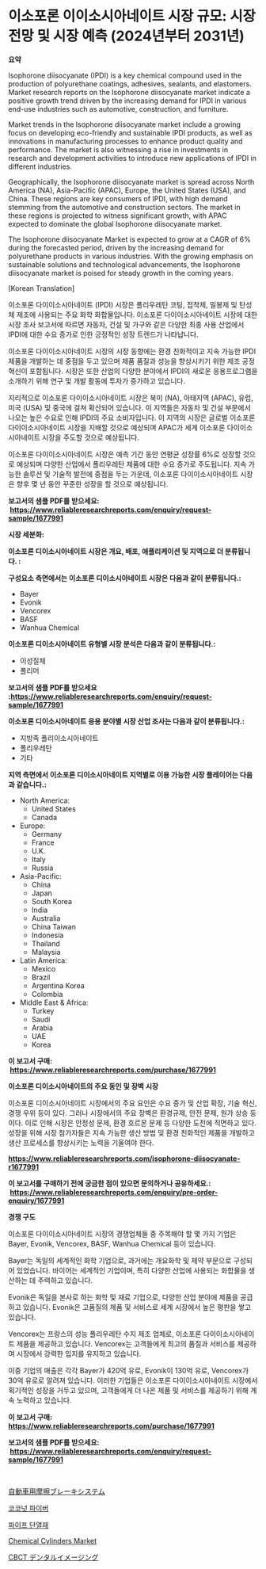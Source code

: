 <p><h1>이소포론 이이소시아네이트 시장 규모: 시장 전망 및 시장 예측 (2024년부터 2031년)</h1></p><p><strong>요약</strong></p>
<p><p>Isophorone diisocyanate (IPDI) is a key chemical compound used in the production of polyurethane coatings, adhesives, sealants, and elastomers. Market research reports on the Isophorone diisocyanate market indicate a positive growth trend driven by the increasing demand for IPDI in various end-use industries such as automotive, construction, and furniture.</p><p>Market trends in the Isophorone diisocyanate market include a growing focus on developing eco-friendly and sustainable IPDI products, as well as innovations in manufacturing processes to enhance product quality and performance. The market is also witnessing a rise in investments in research and development activities to introduce new applications of IPDI in different industries.</p><p>Geographically, the Isophorone diisocyanate market is spread across North America (NA), Asia-Pacific (APAC), Europe, the United States (USA), and China. These regions are key consumers of IPDI, with high demand stemming from the automotive and construction sectors. The market in these regions is projected to witness significant growth, with APAC expected to dominate the global Isophorone diisocyanate market.</p><p>The Isophorone diisocyanate Market is expected to grow at a CAGR of 6% during the forecasted period, driven by the increasing demand for polyurethane products in various industries. With the growing emphasis on sustainable solutions and technological advancements, the Isophorone diisocyanate market is poised for steady growth in the coming years.</p><p>[Korean Translation]</p><p>이소포론 다이이소시아네이트 (IPDI) 시장은 폴리우레탄 코팅, 접착제, 밀봉제 및 탄성체 제조에 사용되는 주요 화학 화합물입니다. 이소포론 다이이소시아네이트 시장에 대한 시장 조사 보고서에 따르면 자동차, 건설 및 가구와 같은 다양한 최종 사용 산업에서 IPDI에 대한 수요 증가로 인한 긍정적인 성장 트렌드가 나타납니다.</p><p>이소포론 다이이소시아네이트 시장의 시장 동향에는 환경 친화적이고 지속 가능한 IPDI 제품을 개발하는 데 중점을 두고 있으며 제품 품질과 성능을 향상시키기 위한 제조 공정 혁신이 포함됩니다. 시장은 또한 산업의 다양한 분야에서 IPDI의 새로운 응용프로그램을 소개하기 위해 연구 및 개발 활동에 투자가 증가하고 있습니다.</p><p>지리적으로 이소포론 다이이소시아네이트 시장은 북미 (NA), 아태지역 (APAC), 유럽, 미국 (USA) 및 중국에 걸쳐 확산되어 있습니다. 이 지역들은 자동차 및 건설 부문에서 나오는 높은 수요로 인해 IPDI의 주요 소비자입니다. 이 지역의 시장은 글로벌 이소포론 다이이소시아네이트 시장을 지배할 것으로 예상되며 APAC가 세계 이소포론 다이이소시아네이트 시장을 주도할 것으로 예상됩니다.</p><p>이소포론 다이이소시아네이트 시장은 예측 기간 동안 연평균 성장률 6%로 성장할 것으로 예상되며 다양한 산업에서 폴리우레탄 제품에 대한 수요 증가로 주도됩니다. 지속 가능한 솔루션 및 기술적 발전에 중점을 두는 가운데, 이소포론 다이이소시아네이트 시장은 향후 몇 년 동안 꾸준한 성장을 할 것으로 예상됩니다.</p></p>
<p><strong>보고서의 샘플 PDF를 받으세요: &nbsp;<a href="https://www.reliableresearchreports.com/enquiry/request-sample/1677991">https://www.reliableresearchreports.com/enquiry/request-sample/1677991</a></strong></p>
<p><strong>시장 세분화:</strong></p>
<p><strong> 이소포론 디이소시아네이트 시장은 개요, 배포, 애플리케이션 및 지역으로 더 분류됩니다. :</strong></p>
<p><strong>구성요소 측면에서는 이소포론 디이소시아네이트 시장은 다음과 같이 분류됩니다.:</strong></p>
<p><ul><li>Bayer</li><li>Evonik</li><li>Vencorex</li><li>BASF</li><li>Wanhua Chemical</li></ul></p>
<p><strong> 이소포론 디이소시아네이트 유형별 시장 분석은 다음과 같이 분류됩니다.:</strong></p>
<p><ul><li>이성질체</li><li>폴리머</li></ul></p>
<p><strong>보고서의 샘플 PDF를 받으세요 :<a href="https://www.reliableresearchreports.com/enquiry/request-sample/1677991">https://www.reliableresearchreports.com/enquiry/request-sample/1677991</a></strong></p>
<p><strong> 이소포론 디이소시아네이트 응용 분야별 시장 산업 조사는 다음과 같이 분류됩니다.:</strong></p>
<p><ul><li>지방족 폴리이소시아네이트</li><li>폴리우레탄</li><li>기타</li></ul></p>
<p><strong>지역 측면에서 이소포론 디이소시아네이트 지역별로 이용 가능한 시장 플레이어는 다음과 같습니다.:</strong></p>
<p><ul>
    <li>
        North America:
        <ul>
            <li>United States</li>
            <li>Canada</li>
        </ul>
    </li>
    <li>
        Europe:
        <ul>
            <li>Germany</li>
            <li>France</li>
            <li>U.K.</li>
            <li>Italy</li>
            <li>Russia</li>
        </ul>
    </li>
    <li>
        Asia-Pacific:
        <ul>
            <li>China</li>
            <li>Japan</li>
            <li>South Korea</li>
            <li>India</li>
            <li>Australia</li>
            <li>China Taiwan</li>
            <li>Indonesia</li>
            <li>Thailand</li>
            <li>Malaysia</li>
        </ul>
    </li>
    <li>
        Latin America:
        <ul>
            <li>Mexico</li>
            <li>Brazil</li>
            <li>Argentina Korea</li>
            <li>Colombia</li>
        </ul>
    </li>
    <li>
        Middle East & Africa:
        <ul>
            <li>Turkey</li>
            <li>Saudi</li>
            <li>Arabia</li>
            <li>UAE</li>
            <li>Korea</li>
        </ul>
    </li>
    </ul></p>
<p><strong>이 보고서 구매: &nbsp;<a href="https://www.reliableresearchreports.com/purchase/1677991">https://www.reliableresearchreports.com/purchase/1677991</a></strong></p>
<p><strong>이소포론 디이소시아네이트의 주요 동인 및 장벽 시장</strong></p>
<p><p>이소포론 디이소시아네이트 시장에서의 주요 요인은 수요 증가 및 산업 확장, 기술 혁신, 경쟁 우위 등이 있다. 그러나 시장에서의 주요 장벽은 환경규제, 안전 문제, 원가 상승 등이다. 이로 인해 시장은 안정성 문제, 환경 호르몬 문제 등 다양한 도전에 직면하고 있다.성장을 위해 시장 참가자들은 지속 가능한 생산 방법 및 환경 친화적인 제품을 개발하고 생산 프로세스를 향상시키는 노력을 기울여야 한다.</p></p>
<p><strong><a href="https://www.reliableresearchreports.com/isophorone-diisocyanate-r1677991">https://www.reliableresearchreports.com/isophorone-diisocyanate-r1677991</a></strong></p>
<p><strong>이 보고서를 구매하기 전에 궁금한 점이 있으면 문의하거나 공유하세요.: &nbsp;<a href="https://www.reliableresearchreports.com/enquiry/pre-order-enquiry/1677991">https://www.reliableresearchreports.com/enquiry/pre-order-enquiry/1677991</a></strong></p>
<p><strong>경쟁 구도</strong></p>
<p><p>이소포론 다이이소시아네이트 시장의 경쟁업체들 중 주목해야 할 몇 가지 기업은 Bayer, Evonik, Vencorex, BASF, Wanhua Chemical 등이 있습니다. </p><p>Bayer는 독일의 세계적인 화학 기업으로, 과거에는 개요화학 및 제약 부문으로 구성되어 있었습니다. 바이어는 세계적인 기업이며, 특히 다양한 산업에 사용되는 화합물을 생산하는 데 주력하고 있습니다. </p><p>Evonik은 독일을 본사로 하는 화학 및 재료 기업으로, 다양한 산업 분야에 제품을 공급하고 있습니다. Evonik은 고품질의 제품 및 서비스로 세계 시장에서 높은 평판을 쌓고 있습니다.</p><p>Vencorex는 프랑스의 성능 폴리우레탄 수지 제조 업체로, 이소포론 다이이소시아네이트 제품을 제공하고 있습니다. Vencorex는 고객들에게 최고의 품질과 서비스를 제공하여 시장에서 강력한 입지를 유지하고 있습니다.</p><p>이중 기업의 매출은 각각 Bayer가 420억 유로, Evonik이 130억 유로, Vencorex가 30억 유로로 알려져 있습니다. 이러한 기업들은 이소포론 다이이소시아네이트 시장에서 획기적인 성장을 거두고 있으며, 고객들에게 더 나은 제품 및 서비스를 제공하기 위해 계속 노력하고 있습니다.</p></p>
<p><strong>이 보고서 구매: &nbsp; <a href="https://www.reliableresearchreports.com/purchase/1677991">https://www.reliableresearchreports.com/purchase/1677991</a></strong></p>
<p><strong>보고서의 샘플 PDF를 받으세요: &nbsp;<a href="https://www.reliableresearchreports.com/enquiry/request-sample/1677991">https://www.reliableresearchreports.com/enquiry/request-sample/1677991</a></strong><strong></strong></p>
<p>&nbsp;</p>
<p><p><a href="https://medium.com/@raideochran7856/%E8%87%AA%E5%8B%95%E8%BB%8A%E6%91%A9%E6%93%A6%E3%83%96%E3%83%AC%E3%83%BC%E3%82%AD%E3%82%B7%E3%82%B9%E3%83%86%E3%83%A0%E3%81%AE%E5%B8%82%E5%A0%B4%E3%82%B7%E3%82%A7%E3%82%A2%E3%81%AE%E9%80%B2%E5%8C%96%E3%81%A8%E5%B8%82%E5%A0%B4%E6%88%90%E9%95%B7%E3%83%88%E3%83%AC%E3%83%B3%E3%83%89-2024%E5%B9%B4-2031%E5%B9%B4-5d1475a6b392">自動車用摩擦ブレーキシステム</a></p><p><a href="https://medium.com/@juliastanley2022/%EC%BD%94%EC%BD%94%EB%84%9B-%EC%84%AC%EC%9C%A0-%EC%8B%9C%EC%9E%A5-%EB%8F%99%ED%96%A5-%EB%B0%8F-%EC%8B%9C%EC%9E%A5-%EB%B6%84%EC%84%9D%EC%9D%80-2024-2031%EB%85%84%EA%B9%8C%EC%A7%80-%EC%98%88%EC%B8%A1%EB%90%98%EC%97%88%EC%8A%B5%EB%8B%88%EB%8B%A4-d04c1d2f3d4b">코코넛 파이버</a></p><p><a href="https://medium.com/@hugofirst44/%ED%8C%8C%EC%9D%B4%ED%94%84-%EC%A0%88%EC%97%B0-%EC%86%8C%EC%9E%AC-%EC%8B%9C%EC%9E%A5-%EC%8B%9C%EC%9E%A5-cagr-%EC%8B%9C%EC%9E%A5-%EB%8F%99%ED%96%A5-%EB%B0%8F-%EC%84%B1%EC%9E%A5-%EC%A0%84%EB%9E%B5%EC%97%90-%EB%8C%80%ED%95%9C-%ED%86%B5%EC%B0%B0%EB%A0%A5-04ce33eb709a">파이프 단열재</a></p><p><a href="https://github.com/okotobwrhuteie/Market-Research-Report-List-2/blob/main/chemical-cylinders-market.md">Chemical Cylinders Market</a></p><p><a href="https://medium.com/@stantonhane1/cbct%E6%AD%AF%E7%A7%91%E7%94%BB%E5%83%8F%E5%B8%82%E5%A0%B4%E3%81%AE%E8%A6%8F%E6%A8%A1-cagr-%E3%83%88%E3%83%AC%E3%83%B3%E3%83%89-2024-2030-ff8c5e077d00">CBCT デンタルイメージング</a></p></p>